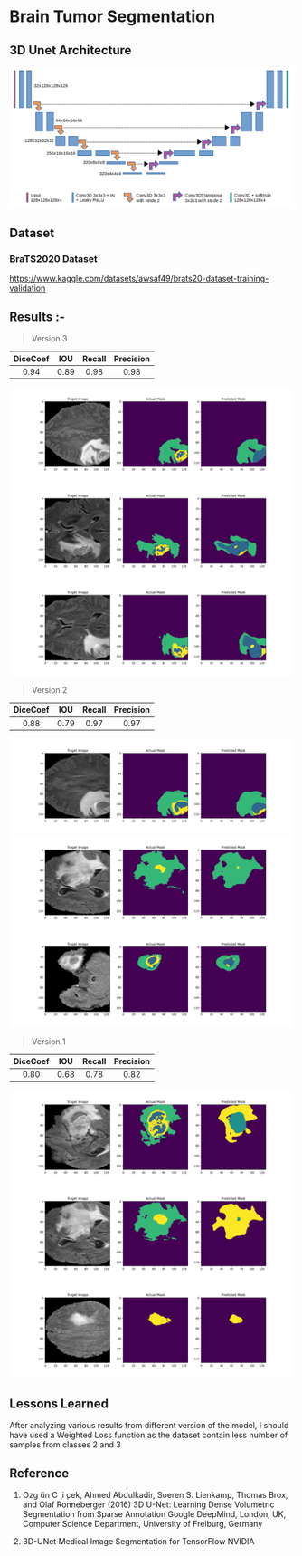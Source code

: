 # Brain Tumor Segmentation

## 3D Unet Architecture 
![alt text](./BrainTumor/unet3dArc.png)

## Dataset
### BraTS2020 Dataset
https://www.kaggle.com/datasets/awsaf49/brats20-dataset-training-validation

## Results :- 
> Version 3 

| DiceCoef   | IOU    | Recall   | Precision   |
|:----------:|:------:|:--------:|:-----------:|
| 0.94       | 0.89   | 0.98 | 0.98 |

![alt text](./BrainTumor/bratsV3_2.png)
![alt text](./BrainTumor/bratsV3_3.png)
![alt text](./BrainTumor/bratsV3_11.png)


> Version 2

| DiceCoef   | IOU    | Recall   | Precision   |
|:----------:|:------:|:--------:|:-----------:|
| 0.88 | 0.79   | 0.97     | 0.97        |

![alt text](./BrainTumor/bratsV2_8.png)
![alt text](./BrainTumor/bratsV2_3.png)
![alt text](./BrainTumor/bratsV2_2.png)


> Version 1 

| DiceCoef   | IOU    | Recall   | Precision   |
|:----------:|:------:|:--------:|:-----------:|
| 0.80       | 0.68   | 0.78     | 0.82        |

![alt text](./BrainTumor/bratsV1_2.png)
![alt text](./BrainTumor/bratsV1_3.png)
![alt text](./BrainTumor/bratsV1_4.png)

## Lessons Learned
After analyzing various results from different version of the model, I should have used a Weighted Loss function as the dataset contain less number of samples from classes 2 and 3

## Reference

1. Ozg ̈un C ̧ i ̧cek, Ahmed Abdulkadir, Soeren S. Lienkamp, Thomas
Brox, and Olaf Ronneberger (2016) 3D U-Net: Learning Dense Volumetric
Segmentation from Sparse Annotation Google DeepMind, London, UK, Computer Science Department, University of Freiburg, Germany

2. 3D-UNet Medical Image Segmentation for TensorFlow NVIDIA



